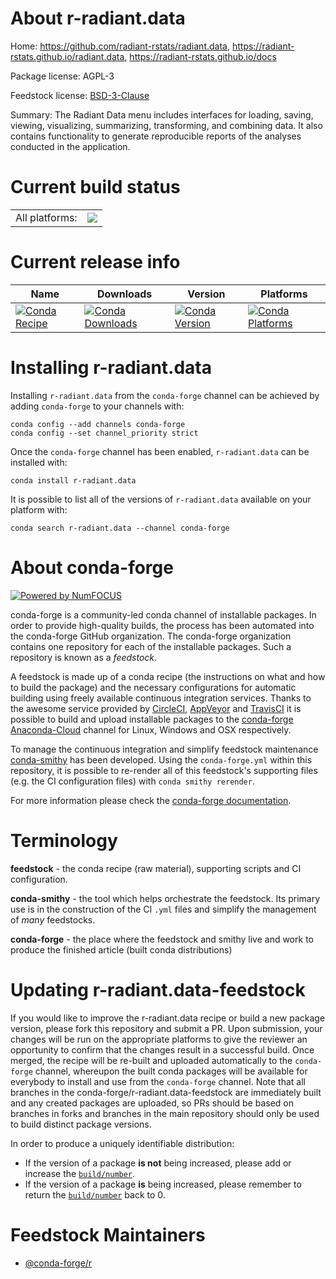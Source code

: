 About r-radiant.data
====================

Home: https://github.com/radiant-rstats/radiant.data, https://radiant-rstats.github.io/radiant.data, https://radiant-rstats.github.io/docs

Package license: AGPL-3

Feedstock license: [BSD-3-Clause](https://github.com/conda-forge/r-radiant.data-feedstock/blob/master/LICENSE.txt)

Summary: The Radiant Data menu includes interfaces for loading, saving, viewing, visualizing, summarizing, transforming, and combining data. It also contains functionality to generate reproducible reports of the analyses conducted in the application.

Current build status
====================


<table><tr><td>All platforms:</td>
    <td>
      <a href="https://dev.azure.com/conda-forge/feedstock-builds/_build/latest?definitionId=2428&branchName=master">
        <img src="https://dev.azure.com/conda-forge/feedstock-builds/_apis/build/status/r-radiant.data-feedstock?branchName=master">
      </a>
    </td>
  </tr>
</table>

Current release info
====================

| Name | Downloads | Version | Platforms |
| --- | --- | --- | --- |
| [![Conda Recipe](https://img.shields.io/badge/recipe-r--radiant.data-green.svg)](https://anaconda.org/conda-forge/r-radiant.data) | [![Conda Downloads](https://img.shields.io/conda/dn/conda-forge/r-radiant.data.svg)](https://anaconda.org/conda-forge/r-radiant.data) | [![Conda Version](https://img.shields.io/conda/vn/conda-forge/r-radiant.data.svg)](https://anaconda.org/conda-forge/r-radiant.data) | [![Conda Platforms](https://img.shields.io/conda/pn/conda-forge/r-radiant.data.svg)](https://anaconda.org/conda-forge/r-radiant.data) |

Installing r-radiant.data
=========================

Installing `r-radiant.data` from the `conda-forge` channel can be achieved by adding `conda-forge` to your channels with:

```
conda config --add channels conda-forge
conda config --set channel_priority strict
```

Once the `conda-forge` channel has been enabled, `r-radiant.data` can be installed with:

```
conda install r-radiant.data
```

It is possible to list all of the versions of `r-radiant.data` available on your platform with:

```
conda search r-radiant.data --channel conda-forge
```


About conda-forge
=================

[![Powered by NumFOCUS](https://img.shields.io/badge/powered%20by-NumFOCUS-orange.svg?style=flat&colorA=E1523D&colorB=007D8A)](http://numfocus.org)

conda-forge is a community-led conda channel of installable packages.
In order to provide high-quality builds, the process has been automated into the
conda-forge GitHub organization. The conda-forge organization contains one repository
for each of the installable packages. Such a repository is known as a *feedstock*.

A feedstock is made up of a conda recipe (the instructions on what and how to build
the package) and the necessary configurations for automatic building using freely
available continuous integration services. Thanks to the awesome service provided by
[CircleCI](https://circleci.com/), [AppVeyor](https://www.appveyor.com/)
and [TravisCI](https://travis-ci.com/) it is possible to build and upload installable
packages to the [conda-forge](https://anaconda.org/conda-forge)
[Anaconda-Cloud](https://anaconda.org/) channel for Linux, Windows and OSX respectively.

To manage the continuous integration and simplify feedstock maintenance
[conda-smithy](https://github.com/conda-forge/conda-smithy) has been developed.
Using the ``conda-forge.yml`` within this repository, it is possible to re-render all of
this feedstock's supporting files (e.g. the CI configuration files) with ``conda smithy rerender``.

For more information please check the [conda-forge documentation](https://conda-forge.org/docs/).

Terminology
===========

**feedstock** - the conda recipe (raw material), supporting scripts and CI configuration.

**conda-smithy** - the tool which helps orchestrate the feedstock.
                   Its primary use is in the construction of the CI ``.yml`` files
                   and simplify the management of *many* feedstocks.

**conda-forge** - the place where the feedstock and smithy live and work to
                  produce the finished article (built conda distributions)


Updating r-radiant.data-feedstock
=================================

If you would like to improve the r-radiant.data recipe or build a new
package version, please fork this repository and submit a PR. Upon submission,
your changes will be run on the appropriate platforms to give the reviewer an
opportunity to confirm that the changes result in a successful build. Once
merged, the recipe will be re-built and uploaded automatically to the
`conda-forge` channel, whereupon the built conda packages will be available for
everybody to install and use from the `conda-forge` channel.
Note that all branches in the conda-forge/r-radiant.data-feedstock are
immediately built and any created packages are uploaded, so PRs should be based
on branches in forks and branches in the main repository should only be used to
build distinct package versions.

In order to produce a uniquely identifiable distribution:
 * If the version of a package **is not** being increased, please add or increase
   the [``build/number``](https://docs.conda.io/projects/conda-build/en/latest/resources/define-metadata.html#build-number-and-string).
 * If the version of a package **is** being increased, please remember to return
   the [``build/number``](https://docs.conda.io/projects/conda-build/en/latest/resources/define-metadata.html#build-number-and-string)
   back to 0.

Feedstock Maintainers
=====================

* [@conda-forge/r](https://github.com/conda-forge/r/)

